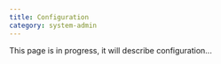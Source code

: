 ```yaml
---
title: Configuration
category: system-admin
---
```



This page is in progress, it will describe configuration...

